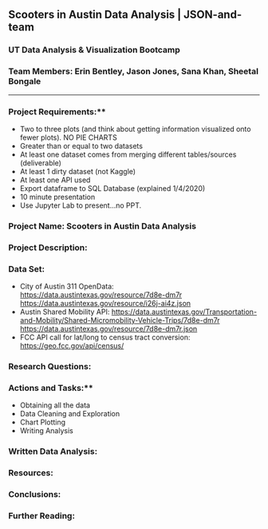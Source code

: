 ##  Scooters in Austin Data Analysis | JSON-and-team 
### UT Data Analysis & Visualization Bootcamp 
### Team Members: Erin Bentley, Jason Jones, Sana Khan, Sheetal Bongale
---

### Project Requirements:**
- Two to three plots (and think about getting information visualized onto fewer plots). NO PIE CHARTS
- Greater than or equal to two datasets
- At least one dataset comes from merging different tables/sources (deliverable)
- At least 1 dirty dataset (not Kaggle)
- At least one API used
- Export dataframe to SQL Database (explained 1/4/2020)
- 10 minute presentation
- Use Jupyter Lab to present...no PPT.

### Project Name: Scooters in Austin Data Analysis

### Project Description: 

### Data Set:
* City of Austin 311 OpenData: https://data.austintexas.gov/resource/7d8e-dm7r 
https://data.austintexas.gov/resource/i26j-ai4z.json
* Austin Shared Mobility API: https://data.austintexas.gov/Transportation-and-Mobility/Shared-Micromobility-Vehicle-Trips/7d8e-dm7r
https://data.austintexas.gov/resource/7d8e-dm7r.json
* FCC API call for lat/long to census tract conversion: https://geo.fcc.gov/api/census/

### Research Questions:

### Actions and Tasks:**
- Obtaining all the data
- Data Cleaning and Exploration
- Chart Plotting
- Writing Analysis

### Written Data Analysis:

### Resources:

### Conclusions:

### Further Reading: